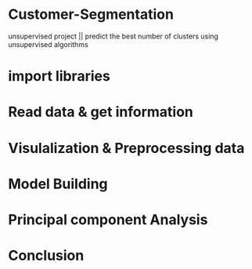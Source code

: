 # Customer-Segmentation
unsupervised project || predict the best number of clusters using unsupervised algorithms 
# import libraries
# Read data & get information
# Visulalization & Preprocessing data
# Model Building 
# Principal component Analysis
# Conclusion
